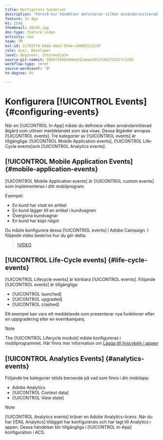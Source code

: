 ```yaml
---
title: Konfigurera händelser
description: "Förstå hur händelser definierar vilken användarinitierad åtgärd som utlöser ett meddelande i appen som ska visas. "
feature: In App
kt: 2548
thumbnail: 26245.jpg
doc-type: feature video
activity: use
team: TM
exl-id: 2c7937f4-b0da-46e5-934e-c660012c2c6f
role: User, Developer
level: Beginner, Intermediate
source-git-commit: 56b973566e9dee412aeee1412fe6271537fc1295
workflow-type: tm+mt
source-wordcount: '0'
ht-degree: 0%

---
```


# Konfigurera [!UICONTROL Events] {#configuring-events}

När en [!UICONTROL In-App] måste du definiera vilken användarinitierad åtgärd som utlöser meddelandet som ska visas. Dessa åtgärder anropas [!UICONTROL events]. Tre kategorier av [!UICONTROL events] är tillgängliga: [!UICONTROL Mobile Application events], [!UICONTROL Life-Cycle events]och [!UICONTROL Analytics events].

## [!UICONTROL Mobile Application Events] {#mobile-application-events}

[!UICONTROL Mobile Application events] är [!UICONTROL custom events] som implementeras i ditt mobilprogram.

Exempel:

* En kund har visat en artikel
* En kund lägger till en artikel i kundvagnen
* Övergivna kundvagnar
* En kund har köpt något

Du måste konfigurera dessa [!UICONTROL events] i Adobe Campaign. I följande video beskrivs hur du gör detta.

>[!VIDEO](https://video.tv.adobe.com/v/26245?quality=12&learn=on)

## [!UICONTROL Life-Cycle events] {#life-cycle-events}

[!UICONTROL Lifecycle events] är körklara [!UICONTROL events]. Följande [!UICONTROL events] är tillgängliga:

* [!UICONTROL launched]
* [!UICONTROL upgraded]
* [!UICONTROL crashed]

Ett exempel kan vara ett meddelande som presenterar nya funktioner efter en uppgradering eller en eventkampanj.

>[!NOTE]
>
>The [!UICONTROL Lifecycle module] måste konfigureras i mobilprogrammet. Här finns mer information om [Lägga till livscykeln i appen](https://aep-sdks.gitbook.io/docs/using-mobile-extensions/mobile-core/lifecycle)

## [!UICONTROL Analytics Events] {#analytics-events}

Följande tre kategorier stöds beroende på vad som finns i din mobilapp:

* Adobe Analytics
* [!UICONTROL Context data]
* [!UICONTROL View state]

>[!NOTE]
>
>[!UICONTROL Analytics events] kräver en Adobe Analytics-licens. När du har [!DNL Analytics] tillägget har konfigurerats och har lagt till Analytics i appen. Dessa händelser blir tillgängliga i [!UICONTROL In-App] konfiguration i ACS.
